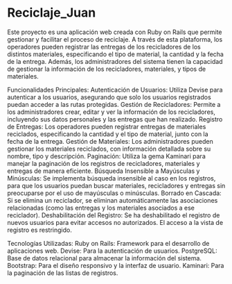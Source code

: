 # Reciclaje_Juan

Este proyecto es una aplicación web creada con Ruby on Rails que permite gestionar y facilitar el proceso de reciclaje. A través de esta plataforma, los operadores pueden registrar las entregas de los recicladores de los distintos materiales, especificando el tipo de material, la cantidad y la fecha de la entrega. Además, los administradores del sistema tienen la capacidad de gestionar la información de los recicladores, materiales, y tipos de materiales.

Funcionalidades Principales:
Autenticación de Usuarios: Utiliza Devise para autenticar a los usuarios, asegurando que solo los usuarios registrados puedan acceder a las rutas protegidas.
Gestión de Recicladores: Permite a los administradores crear, editar y ver la información de los recicladores, incluyendo sus datos personales y las entregas que han realizado.
Registro de Entregas: Los operadores pueden registrar entregas de materiales reciclados, especificando la cantidad y el tipo de material, junto con la fecha de la entrega.
Gestión de Materiales: Los administradores pueden gestionar los materiales reciclados, con información detallada sobre su nombre, tipo y descripción.
Paginación: Utiliza la gema Kaminari para manejar la paginación de los registros de recicladores, materiales y entregas de manera eficiente.
Búsqueda Insensible a Mayúsculas y Minúsculas: Se implementa búsqueda insensible al caso en los registros, para que los usuarios puedan buscar materiales, recicladores y entregas sin preocuparse por el uso de mayúsculas o minúsculas.
Borrado en Cascada: Si se elimina un reciclador, se eliminan automáticamente las asociaciones relacionadas (como las entregas y los materiales asociados a ese reciclador).
Deshabilitación del Registro: Se ha deshabilitado el registro de nuevos usuarios para evitar accesos no autorizados. El acceso a la vista de registro es restringido.

Tecnologías Utilizadas:
Ruby on Rails: Framework para el desarrollo de aplicaciones web.
Devise: Para la autenticación de usuarios.
PostgreSQL: Base de datos relacional para almacenar la información del sistema.
Bootstrap: Para el diseño responsivo y la interfaz de usuario.
Kaminari: Para la paginación de las listas de registros.